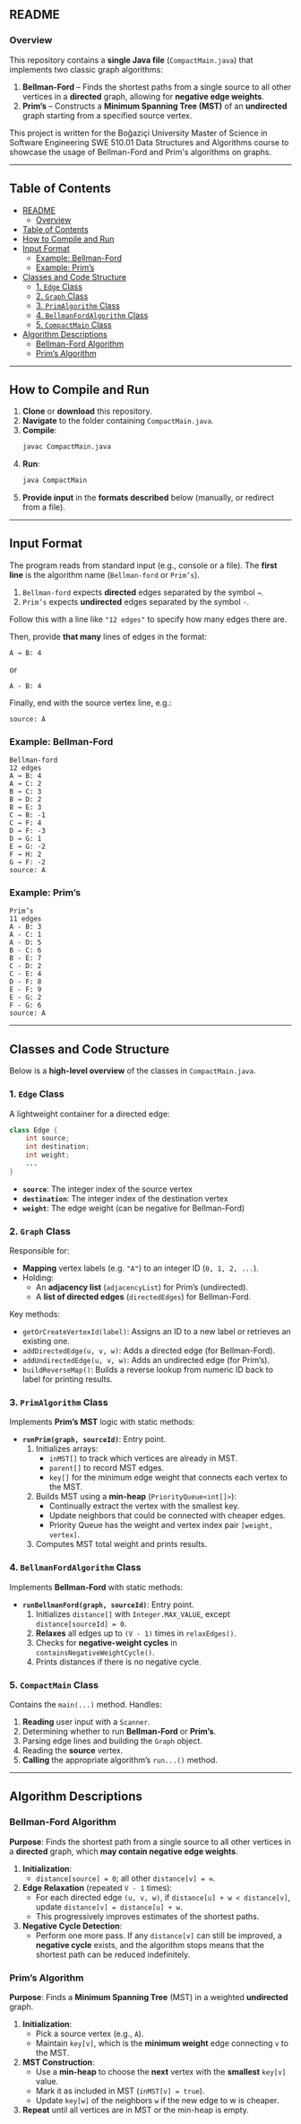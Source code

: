 ## README

### Overview

This repository contains a **single Java file** (`CompactMain.java`) that implements two classic graph algorithms:

1. **Bellman-Ford** – Finds the shortest paths from a single source to all other vertices in a **directed** graph, allowing for **negative edge weights**.
2. **Prim’s** – Constructs a **Minimum Spanning Tree (MST)** of an **undirected** graph starting from a specified source vertex.

This project is written for the Boğaziçi University Master of Science in Software Engineering SWE 510.01 Data Structures and Algorithms course to showcase the usage of Bellman-Ford and Prim's algorithms on graphs.

---

## Table of Contents

- [README](#readme)
  - [Overview](#overview)
- [Table of Contents](#table-of-contents)
- [How to Compile and Run](#how-to-compile-and-run)
- [Input Format](#input-format)
  - [Example: Bellman-Ford](#example-bellman-ford)
  - [Example: Prim’s](#example-prims)
- [Classes and Code Structure](#classes-and-code-structure)
  - [1. `Edge` Class](#1-edge-class)
  - [2. `Graph` Class](#2-graph-class)
  - [3. `PrimAlgorithm` Class](#3-primalgorithm-class)
  - [4. `BellmanFordAlgorithm` Class](#4-bellmanfordalgorithm-class)
  - [5. `CompactMain` Class](#5-compactmain-class)
- [Algorithm Descriptions](#algorithm-descriptions)
  - [Bellman-Ford Algorithm](#bellman-ford-algorithm)
  - [Prim’s Algorithm](#prims-algorithm)

---

## How to Compile and Run

1. **Clone** or **download** this repository.
2. **Navigate** to the folder containing `CompactMain.java`.
3. **Compile**:
   ```bash
   javac CompactMain.java
   ```
4. **Run**:
   ```bash
   java CompactMain
   ```
5. **Provide input** in the **formats described** below (manually, or redirect from a file).

---

## Input Format

The program reads from standard input (e.g., console or a file). The **first line** is the algorithm name (`Bellman-ford` or `Prim’s`).

1. `Bellman-ford` expects **directed** edges separated by the symbol `→`.
2. `Prim’s` expects **undirected** edges separated by the symbol `-`.

Follow this with a line like `"12 edges"` to specify how many edges there are.

Then, provide **that many** lines of edges in the format:

```
A → B: 4
```

or

```
A - B: 4
```

Finally, end with the source vertex line, e.g.:

```
source: A
```

### Example: Bellman-Ford

```
Bellman-ford
12 edges
A → B: 4
A → C: 2
B → C: 3
B → D: 2
B → E: 3
C → B: -1
C → F: 4
D → F: -3
D → G: 1
E → G: -2
F → H: 2
G → F: -2
source: A
```

### Example: Prim’s

```
Prim’s
11 edges
A - B: 3
A - C: 1
A - D: 5
B - C: 6
B - E: 7
C - D: 2
C - E: 4
D - F: 8
E - F: 9
E - G: 2
F - G: 6
source: A
```

---

## Classes and Code Structure

Below is a **high-level overview** of the classes in `CompactMain.java`.

### 1. `Edge` Class

A lightweight container for a directed edge:

```java
class Edge {
    int source;
    int destination;
    int weight;
    ...
}
```

- **`source`**: The integer index of the source vertex
- **`destination`**: The integer index of the destination vertex
- **`weight`**: The edge weight (can be negative for Bellman-Ford)

### 2. `Graph` Class

Responsible for:

- **Mapping** vertex labels (e.g. `"A"`) to an integer ID (`0, 1, 2, ...`).
- Holding:
  - An **adjacency list** (`adjacencyList`) for Prim’s (undirected).
  - A **list of directed edges** (`directedEdges`) for Bellman-Ford.

Key methods:

- `getOrCreateVertexId(label)`: Assigns an ID to a new label or retrieves an existing one.
- `addDirectedEdge(u, v, w)`: Adds a directed edge (for Bellman-Ford).
- `addUndirectedEdge(u, v, w)`: Adds an undirected edge (for Prim’s).
- `buildReverseMap()`: Builds a reverse lookup from numeric ID back to label for printing results.

### 3. `PrimAlgorithm` Class

Implements **Prim’s MST** logic with static methods:

- **`runPrim(graph, sourceId)`**: Entry point.
  1. Initializes arrays:
     - `inMST[]` to track which vertices are already in MST.
     - `parent[]` to record MST edges.
     - `key[]` for the minimum edge weight that connects each vertex to the MST.
  2. Builds MST using a **min-heap** (`PriorityQueue<int[]>`):
     - Continually extract the vertex with the smallest key.
     - Update neighbors that could be connected with cheaper edges.
     - Priority Queue has the weight and vertex index pair `[weight, vertex]`.
  3. Computes MST total weight and prints results.

### 4. `BellmanFordAlgorithm` Class

Implements **Bellman-Ford** with static methods:

- **`runBellmanFord(graph, sourceId)`**: Entry point.
  1. Initializes `distance[]` with `Integer.MAX_VALUE`, except `distance[sourceId] = 0`.
  2. **Relaxes** all edges up to `(V - 1)` times in `relaxEdges()`.
  3. Checks for **negative-weight cycles** in `containsNegativeWeightCycle()`.
  4. Prints distances if there is no negative cycle.

### 5. `CompactMain` Class

Contains the `main(...)` method. Handles:

1. **Reading** user input with a `Scanner`.
2. Determining whether to run **Bellman-Ford** or **Prim’s**.
3. Parsing edge lines and building the `Graph` object.
4. Reading the **source** vertex.
5. **Calling** the appropriate algorithm’s `run...()` method.

---

## Algorithm Descriptions

### Bellman-Ford Algorithm

**Purpose**: Finds the shortest path from a single source to all other vertices in a **directed** graph, which **may contain negative edge weights**.

1. **Initialization**:
   - `distance[source] = 0`; all other `distance[v] = ∞`.
2. **Edge Relaxation** (repeated `V - 1` times):
   - For each directed edge `(u, v, w)`, if `distance[u] + w < distance[v]`, update `distance[v] = distance[u] + w`.
   - This progressively improves estimates of the shortest paths.
3. **Negative Cycle Detection**:
   - Perform one more pass. If any `distance[v]` can still be improved, a **negative cycle** exists, and the algorithm stops means that the shortest path can be reduced indefinitely.

### Prim’s Algorithm

**Purpose**: Finds a **Minimum Spanning Tree** (MST) in a weighted **undirected** graph.

1. **Initialization**:
   - Pick a source vertex (e.g., `A`).
   - Maintain `key[v]`, which is the **minimum weight** edge connecting `v` to the MST.
2. **MST Construction**:
   - Use a **min-heap** to choose the **next** vertex with the **smallest** `key[v]` value.
   - Mark it as included in MST (`inMST[v] = true`).
   - Update `key[w]` of the neighbors `w` if the new edge to w is cheaper.
3. **Repeat** until all vertices are in MST or the min-heap is empty.

